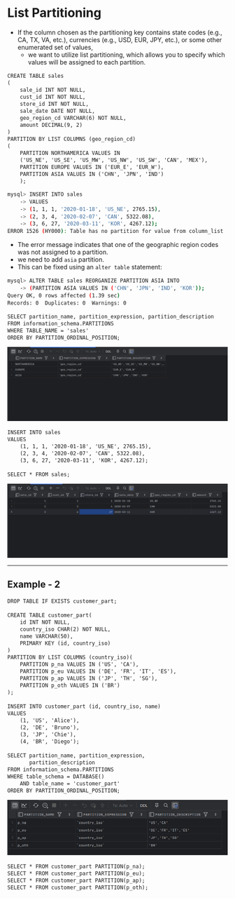 # List Partitioning

- If the column chosen as the partitioning key contains state codes (e.g., CA, TX, VA, etc.), currencies (e.g., USD, EUR, JPY, etc.), or some other enumerated set of values, 
  - we want to utilize list partitioning, which allows you to specify which values will be assigned to each partition.

```mysql
CREATE TABLE sales
(
    sale_id INT NOT NULL,
    cust_id INT NOT NULL,
    store_id INT NOT NULL,
    sale_date DATE NOT NULL,
    geo_region_cd VARCHAR(6) NOT NULL,
    amount DECIMAL(9, 2)
)
PARTITION BY LIST COLUMNS (geo_region_cd)
(
    PARTITION NORTHAMERICA VALUES IN
    ('US_NE', 'US_SE', 'US_MW', 'US_NW', 'US_SW', 'CAN', 'MEX'),
    PARTITION EUROPE VALUES IN ('EUR_E', 'EUR_W'),
    PARTITION ASIA VALUES IN ('CHN', 'JPN', 'IND')
    );
```

```bash
mysql> INSERT INTO sales
    -> VALUES
    -> (1, 1, 1, '2020-01-18', 'US_NE', 2765.15),
    -> (2, 3, 4, '2020-02-07', 'CAN', 5322.08),
    -> (3, 6, 27, '2020-03-11', 'KOR', 4267.12);
ERROR 1526 (HY000): Table has no partition for value from column_list
```

- The error message indicates that one of the geographic region codes was not assigned to a partition. 
- we need to add `asia` partition. 
- This can be fixed using an `alter table` statement:

```bash
mysql> ALTER TABLE sales REORGANIZE PARTITION ASIA INTO
    -> (PARTITION ASIA VALUES IN ('CHN', 'JPN', 'IND', 'KOR'));
Query OK, 0 rows affected (1.39 sec)
Records: 0  Duplicates: 0  Warnings: 0
```

```mysql
SELECT partition_name, partition_expression, partition_description
FROM information_schema.PARTITIONS
WHERE TABLE_NAME = 'sales'
ORDER BY PARTITION_ORDINAL_POSITION;
```

![1.2_Result_1](Imgs/1.2_Result_1.png)

```mysql
INSERT INTO sales
VALUES
    (1, 1, 1, '2020-01-18', 'US_NE', 2765.15),
    (2, 3, 4, '2020-02-07', 'CAN', 5322.08),
    (3, 6, 27, '2020-03-11', 'KOR', 4267.12);

SELECT * FROM sales;
```

![1.2_Result_2](Imgs/1.2_Result_2.png)

---

## Example - 2

```mysql
DROP TABLE IF EXISTS customer_part;

CREATE TABLE customer_part(
    id INT NOT NULL,
    country_iso CHAR(2) NOT NULL,
    name VARCHAR(50),
    PRIMARY KEY (id, country_iso)
)
PARTITION BY LIST COLUMNS (country_iso)(
    PARTITION p_na VALUES IN ('US', 'CA'),
    PARTITION p_eu VALUES IN ('DE', 'FR', 'IT', 'ES'),
    PARTITION p_ap VALUES IN ('JP', 'TH', 'SG'),
    PARTITION p_oth VALUES IN ('BR')
);

INSERT INTO customer_part (id, country_iso, name)
VALUES
    (1, 'US', 'Alice'),
    (2, 'DE', 'Bruno'),
    (3, 'JP', 'Chie'),
    (4, 'BR', 'Diego');

SELECT partition_name, partition_expression,
       partition_description
FROM information_schema.PARTITIONS
WHERE table_schema = DATABASE()
    AND table_name = 'customer_part'
ORDER BY PARTITION_ORDINAL_POSITION;
```

![1.2_Result_3](Imgs/1.2_Result_3.png)

```mysql
SELECT * FROM customer_part PARTITION(p_na);
SELECT * FROM customer_part PARTITION(p_eu);
SELECT * FROM customer_part PARTITION(p_ap);
SELECT * FROM customer_part PARTITION(p_oth);
```

